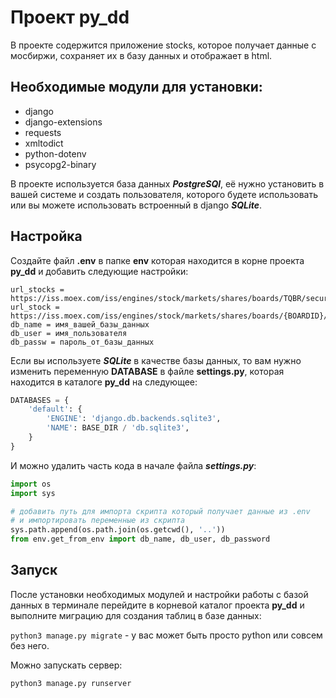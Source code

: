 # Проект py_dd

В проекте содержится приложение stocks, которое получает
данные с мосбиржи, сохраняет их в базу данных и отображает в html.

## Необходимые модули для установки:

* django
* django-extensions
* requests
* xmltodict
* python-dotenv
* psycopg2-binary

В проекте используется база данных ***PostgreSQl***, её нужно установить
в вашей системе и создать пользователя, которого будете использовать или вы можете использовать встроенный в django ***SQLite***.

## Настройка

Создайте файл **.env** в папке **env** которая находится в корне проекта
**py_dd** и добавить следующие настройки:

```
url_stocks = https://iss.moex.com/iss/engines/stock/markets/shares/boards/TQBR/securities.xml
url_stock = https://iss.moex.com/iss/engines/stock/markets/shares/boards/{BOARDID}/securities/{TICKER}.xml
db_name = имя_вашей_базы_данных
db_user = имя_пользователя
db_passw = пароль_от_базы_данных
```

Если вы используете ***SQLite*** в качестве базы данных, то вам
нужно изменить переменную **DATABASE** в файле **settings.py**, 
которая находится в каталоге **py_dd** на следующее:

```python
DATABASES = {
    'default': {
        'ENGINE': 'django.db.backends.sqlite3',
        'NAME': BASE_DIR / 'db.sqlite3',
    }
}
```

И можно удалить часть кода в начале файла ***settings.py***:

```python
import os
import sys

# добавить путь для импорта скрипта который получает данные из .env
# и импортировать переменные из скрипта
sys.path.append(os.path.join(os.getcwd(), '..'))
from env.get_from_env import db_name, db_user, db_password
```

## Запуск

После установки необходимых модулей и настройки работы с базой данных
в терминале перейдите в корневой каталог проекта **py_dd** и выполните миграцию
для создания таблиц в базе данных:

`python3 manage.py migrate` - у вас может быть просто python или совсем без него.

Можно запускать сервер:

`python3 manage.py runserver`
